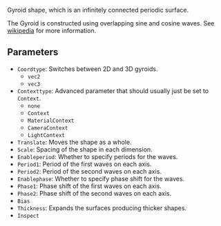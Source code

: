 Gyroid shape, which is an infinitely connected periodic surface.

The Gyroid is constructed using overlapping sine and cosine waves.
See [wikipedia](https://en.wikipedia.org/wiki/Gyroid) for more information.

## Parameters

* `Coordtype`: Switches between 2D and 3D gyroids.
  * `vec2`
  * `vec3`
* `Contexttype`: Advanced parameter that should usually just be set to `Context`.
  * `none`
  * `Context`
  * `MaterialContext`
  * `CameraContext`
  * `LightContext`
* `Translate`: Moves the shape as a whole.
* `Scale`: Spacing of the shape in each dimension.
* `Enableperiod`: Whether to specify periods for the waves.
* `Period1`: Period of the first waves on each axis.
* `Period2`: Period of the second waves on each axis.
* `Enablephase`: Whether to specify phase shift for the waves.
* `Phase1`: Phase shift of the first waves on each axis.
* `Phase2`: Phase shift of the second waves on each axis.
* `Bias`
* `Thickness`: Expands the surfaces producing thicker shapes.
* `Inspect`